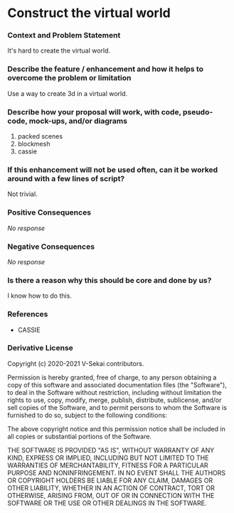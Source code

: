 # Construct the virtual world

### Context and Problem Statement

It's hard to create the virtual world.

### Describe the feature / enhancement and how it helps to overcome the problem or limitation

Use a way to create 3d in a virtual world.

### Describe how your proposal will work, with code, pseudo-code, mock-ups, and/or diagrams

1. packed scenes
2. blockmesh
3. cassie

### If this enhancement will not be used often, can it be worked around with a few lines of script?

Not trivial.

### Positive Consequences

_No response_

### Negative Consequences

_No response_

### Is there a reason why this should be core and done by us?

I know how to do this.

### References

- CASSIE

### Derivative License

Copyright (c) 2020-2021 V-Sekai contributors.

Permission is hereby granted, free of charge, to any person obtaining a copy
of this software and associated documentation files (the "Software"), to deal
in the Software without restriction, including without limitation the rights
to use, copy, modify, merge, publish, distribute, sublicense, and/or sell
copies of the Software, and to permit persons to whom the Software is
furnished to do so, subject to the following conditions:

The above copyright notice and this permission notice shall be included in all
copies or substantial portions of the Software.

THE SOFTWARE IS PROVIDED "AS IS", WITHOUT WARRANTY OF ANY KIND, EXPRESS OR
IMPLIED, INCLUDING BUT NOT LIMITED TO THE WARRANTIES OF MERCHANTABILITY,
FITNESS FOR A PARTICULAR PURPOSE AND NONINFRINGEMENT. IN NO EVENT SHALL THE
AUTHORS OR COPYRIGHT HOLDERS BE LIABLE FOR ANY CLAIM, DAMAGES OR OTHER
LIABILITY, WHETHER IN AN ACTION OF CONTRACT, TORT OR OTHERWISE, ARISING FROM,
OUT OF OR IN CONNECTION WITH THE SOFTWARE OR THE USE OR OTHER DEALINGS IN THE
SOFTWARE.
